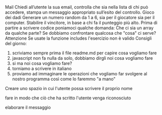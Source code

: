 Mail
Chiedi all’utente la sua email, controlla che sia nella lista di chi può accedere, stampa un messaggio appropriato sull’esito del controllo.
Gioco dei dadi
Generare un numero random da 1 a 6, sia per il giocatore sia per il computer. Stabilire il vincitore, in base a chi fa il punteggio più alto.
Prima di partire a scrivere codice poniamoci qualche domanda:
Che ci sia un array da qualche parte? Se dobbiamo confrontare qualcosa che "cosa" ci serve?
Attenzione
Se usate la funzione includes l'esercizio non è valido
Consigli del giorno:
1. scriviamo sempre prima il file readme.md per capire cosa vogliamo fare
2. javascript non fa nulla da solo, dobbiamo dirgli noi cosa vogliamo fare
3. si ma noi cosa vogliamo fare?
4. torniamo a scrivere in italiano
5. proviamo ad immaginare le operazioni che vogliamo far svolgere al nostro programma così come lo faremmo "a mano"




Creare uno spazio in cui l'utente possa scrivere il proprio nome

fare in modo che ciò che ha scritto l'utente venga riconosciuto 

elaborare il messaggio